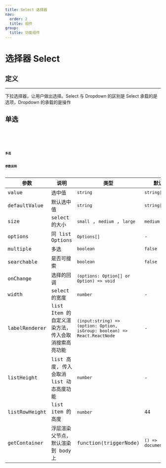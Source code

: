 ```yaml
---
title: Select 选择器
nav:
  order: 2
  title: 组件
group:
  title: 功能组件
---
```


# 选择器 Select

## 定义

---

下拉选择器，让用户做出选择。Select 与 Dropdown 的区别是 Select 承载的是选项，Dropdown 的承载的是操作

## 单选

<code src='./demos/single.tsx' title='单选' desc='大小，无边框' >
<code src='./demos/auto.tsx' title='单选' desc='紧凑型，自动宽度' >
<code src='./demos/highlight.tsx' title='单选' desc='不可选项， 搜索高亮' >
<code src='./demos/multiple.tsx' title='多选' desc='搜索' >
<code src='./demos/freeinput.tsx' title='多选' desc='自由输入' >

## 多选

## 参数说明

| 参数          | 说明                                                | 类型                                                                      | 默认值                |
| ------------- | --------------------------------------------------- | ------------------------------------------------------------------------- | --------------------- |
| value         | 选中值                                              | `string`                                                                  | `string[]`            |
| defaultValue  | 默认选中值                                          | `string`                                                                  | `string[]`            |
| size          | select 的大小                                       | `small` , `medium` , `large`                                              | `medium`              |
| options       | 同 list Options                                     | `Options[]`                                                               | -                     |
| multiple      | 多选                                                | `boolean`                                                                 | `false`               |
| searchable    | 是否可搜索                                          | `boolean`                                                                 | `false`               |
| onChange      | 选择的回调                                          | `(options: Option[] or Option) => void`                                   |                       |
| width         | select 的宽度                                       | `number`                                                                  | -                     |
| labelRenderer | list Item 的自定义渲染方法， 传入会取消搜索高亮功能 | `(input:string) => (option: Option, isGroup: boolean) => React.ReactNode` | -                     |
| listHeight    | list 高度, 传入会取消 list 动态高度功能             | `number`                                                                  | -                     |
| listRowHeight | list item 的高度                                    | `number`                                                                  | 44                    |
| getContainer  | 浮层渲染父节点，默认渲染到 body 上                  | function(triggerNode)                                                     | `() => document.body` |
